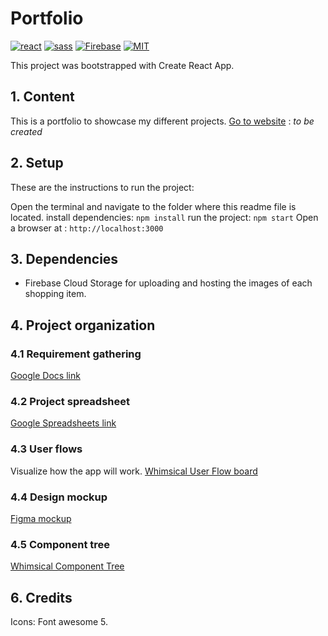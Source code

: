 # Portfolio

[![react](https://img.shields.io/badge/React-20232A?style=for-the-badge&logo=react&logoColor=61DAFB)](https://reactjs.org/) 
[![sass](https://img.shields.io/badge/Sass-CC6699?style=for-the-badge&logo=sass&logoColor=white)](https://sass-lang.com/)
[![Firebase](https://img.shields.io/badge/firebase-%23039BE5.svg?style=for-the-badge&logo=firebase)](https://firebase.google.com/)
[![MIT](https://camo.githubusercontent.com/3dbcfa4997505c80ef928681b291d33ecfac2dabf563eb742bb3e269a5af909c/68747470733a2f2f696d672e736869656c64732e696f2f6769746875622f6c6963656e73652f496c65726961796f2f6d61726b646f776e2d6261646765733f7374796c653d666f722d7468652d6261646765)](https://professionalprograms.mit.edu/?utm_source=google&utm_medium=cpc&utm_campaign=MIT_BRAND_PROTECTION&utm_medium=ppc&utm_term=massachusetts%20institute%20of%20technology%20mit&utm_campaign=MIT_BRAND_PROTECTION&utm_source=adwords&hsa_mt=e&hsa_src=g&hsa_tgt=kwd-325879874370&hsa_acc=2660252290&hsa_ad=406000382319&hsa_cam=8546883354&hsa_kw=massachusetts%20institute%20of%20technology%20mit&hsa_net=adwords&hsa_ver=3&hsa_grp=85551586934&gclid=CjwKCAjwr56IBhAvEiwA1fuqGvMJK9N0hVJ40ns4Qil_4byBgG-0AKpD5gEImBRlcJ1cmbHUsDzoohoCMK4QAvD_BwE)

This project was bootstrapped with Create React App.

## 1. Content
This is a portfolio to showcase my different projects.
[Go to website]() : *to be created*

## 2. Setup
These are the instructions to run the project:

Open the terminal and navigate to the folder where this readme file is located.
install dependencies:
```npm install```
run the project:
```npm start```
Open a browser at : ```http://localhost:3000```

## 3. Dependencies

- Firebase Cloud Storage for uploading and hosting the images of each shopping item.

## 4. Project organization
### 4.1 Requirement gathering

[Google Docs link](https://docs.google.com/document/d/1ZmCtrgiXPj1qgSdKmgo7ObFWM2EASxXOpYo1N-agKMk/edit)

### 4.2 Project spreadsheet

[Google Spreadsheets link](https://docs.google.com/spreadsheets/d/1SXE6WLXl-HTeZVzc50HYBsM6YqzwS1l9_uIzh8DiUWg/edit#gid=722109281)

### 4.3 User flows
Visualize how the app will work.
[Whimsical User Flow board ](https://whimsical.com/user-flows-ACdTYKaB1FYiZpRq78HPVs@2Ux7TurymNF3R2GgZ1Zt)

### 4.4 Design mockup

[Figma mockup](https://www.figma.com/file/PqYQa91AxatMvRXJ4BgQiO/Portfolio?node-id=2%3A2)

### 4.5 Component tree

[Whimsical Component Tree](https://whimsical.com/component-tree-Xy6kKsTTuSj3ZoQEZPPQQk@2Ux7TurymNLqhYS5xE34)


## 6. Credits

Icons: Font awesome 5.